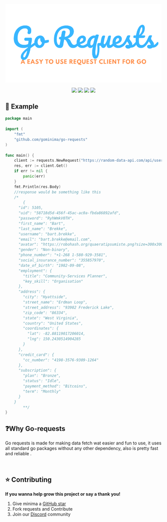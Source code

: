 <p align="center">
  <a href="https://gominima.studio">
  <img alt="go-requests" src="./assets/logo.png" />
</a>
</p>

<p align="center">
<a href="https://img.shields.io/badge/contributions-welcome-brightgreen.svg?style=flat"> <img src="https://img.shields.io/badge/contributions-welcome-brightgreen.svg?style=flat" /></a>
<a href="https://discord.gg/gRyCr5APmg"> <img src="https://img.shields.io/discord/916969864512548904" /></a>
<img src="https://img.shields.io/tokei/lines/github/gominima/go-requests" />
<img src="https://img.shields.io/github/languages/code-size/gominima/go-requests" />
</p>

## 🦄 Example

```go
package main

import (
	"fmt"
	"github.com/gominima/go-requests"
)

func main() {
	client := requests.NewRequest("https://random-data-api.com/api/users/random_user", make(map[string]interface{}), make(map[string]string))
	res, err := client.Get()
	if err != nil {
		panic(err)
	}
	fmt.Println(res.Body)
	//response would be something like this
	/*
		{
	  "id": 5105,
	  "uid": "58718d5d-456f-45ac-ac0a-fbda86892afd",
	  "password": "RyhWmkV0TH",
	  "first_name": "Bart",
	  "last_name": "Brekke",
	  "username": "bart.brekke",
	  "email": "bart.brekke@email.com",
	  "avatar": "https://robohash.org/quaeratipsumiste.png?size=300x300&set=set1",
	  "gender": "Non-binary",
	  "phone_number": "+1-268 1-580-929-3581",
	  "social_insurance_number": "355857970",
	  "date_of_birth": "1982-09-08",
	  "employment": {
	    "title": "Community-Services Planner",
	    "key_skill": "Organisation"
	  },
	  "address": {
	    "city": "Hyattside",
	    "street_name": "Erdman Loop",
	    "street_address": "93982 Frederick Lake",
	    "zip_code": "86334",
	    "state": "West Virginia",
	    "country": "United States",
	    "coordinates": {
	      "lat": -82.88119017206014,
	      "lng": 150.2430514904285
	    }
	  },
	  "credit_card": {
	    "cc_number": "4198-3576-9309-1264"
	  },
	  "subscription": {
	    "plan": "Bronze",
	    "status": "Idle",
	    "payment_method": "Bitcoins",
	    "term": "Monthly"
	  }
	}
		**/
}


```

## ❓Why Go-requests

Go requests is made for making data fetch wat easier and fun to use, it uses all standard go packages without any other dependency, also is pretty fast and reliable .

<br/>

## ⭐ Contributing

**If you wanna help grow this project or say a thank you!**

1. Give minima a [GitHub star](https://github.com/gominima/go-requests/stargazers)
2. Fork requests and Contribute
4. Join our [Discord](https://discord.gg/gRyCr5APmg) community
